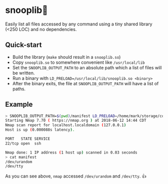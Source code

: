 # snooplib👃
Easily list all files accessed by any command using a tiny shared library (<250 LOC) and no dependencies.

## Quick-start
 - Build the library (`make` should result in a `snooplib.so`)
 - Copy `snooplib.so` to somewhere convenient like `/usr/local/lib`
 - Set the `SNOOPLIB_OUTPUT_PATH` to an absolute path which a list of files will be written.
 - Run a binary with `LD_PRELOAD=/usr/local/lib/snooplib.so <binary>`
 - After the binary exits, the file at `SNOOPLIB_OUTPUT_PATH` will have a list of paths.
 
## Example
```sh
> SNOOPLIB_OUTPUT_PATH=$(pwd)/manifest LD_PRELOAD=/home/mark/storage/code/cfpackbot/tools/snooplib/snooplib.so nmap -p 22 127.0.0.1
Starting Nmap 7.70 ( https://nmap.org ) at 2018-06-12 14:44 CDT
Nmap scan report for localhost.localdomain (127.0.0.1)
Host is up (0.000088s latency).

PORT   STATE SERVICE
22/tcp open  ssh

Nmap done: 1 IP address (1 host up) scanned in 0.03 seconds
> cat manifest
/dev/urandom
/dev/tty
```
As you can see above, `nmap` accessed `/dev/urandom` and `/dev/tty`. 👍
